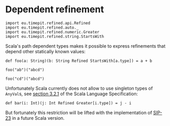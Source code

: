 # Dependent refinement

```tut:silent
import eu.timepit.refined.api.Refined
import eu.timepit.refined.auto._
import eu.timepit.refined.numeric.Greater
import eu.timepit.refined.string.StartsWith
```

Scala's path dependent types makes it possible to express refinements
that depend other statically known values:

```tut
def foo(a: String)(b: String Refined StartsWith[a.type]) = a + b
```

```tut
foo("ab")("abcd")
```

```tut:fail
foo("cd")("abcd")
```

Unfortunately Scala currently does not allow to use singleton types of
`AnyVal`s, see [section 3.2.1][spec-3.2.1] of the Scala Language
Specification:

```tut:fail
def bar(i: Int)(j: Int Refined Greater[i.type]) = j - i
```

But fortunately this restriction will be lifted with the implementation
of [SIP-23][SIP-23] in a future Scala version.

[spec-3.2.1]: http://www.scala-lang.org/files/archive/spec/2.11/03-types.html#singleton-types
[SIP-23]: http://docs.scala-lang.org/sips/42.type.html
